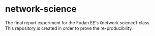 network-science
===============

The final report experiment for the Fudan EE's 《network science》 class.
This repository is created in order to prove the re-producibility.
